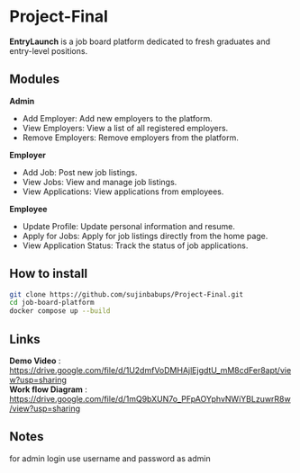 # Project-Final

**EntryLaunch** is a job board platform dedicated to fresh graduates and entry-level positions.

## Modules

**Admin**
- Add Employer: Add new employers to the platform.
- View Employers: View a list of all registered employers.
- Remove Employers: Remove employers from the platform.

**Employer**
- Add Job: Post new job listings.
- View Jobs: View and manage job listings.
- View Applications: View applications from employees.

**Employee**
- Update Profile: Update personal information and resume.
- Apply for Jobs: Apply for job listings directly from the home page.
- View Application Status: Track the status of job applications.

## How to install

```bash
git clone https://github.com/sujinbabups/Project-Final.git
cd job-board-platform
docker compose up --build
```


## Links
**Demo Video** : https://drive.google.com/file/d/1U2dmfVoDMHAjlEjgdtU_mM8cdFer8apt/view?usp=sharing  
**Work flow Diagram** : https://drive.google.com/file/d/1mQ9bXUN7o_PFpAOYphvNWiYBLzuwrR8w/view?usp=sharing  
## Notes  
for admin login use username and password as admin
